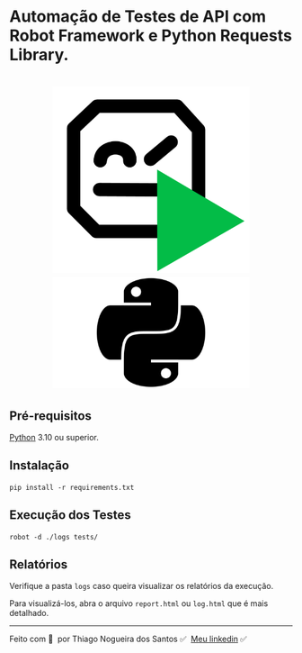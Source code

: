 # Automação de Testes de API com Robot Framework e Python Requests Library.

<h1 align="center">
    <img src=".github/images/robot.png" width="350px">
    <img src=".github/images/python.png" width="350px">
</h1>

## Pré-requisitos

[Python](https://www.python.org/downloads/) 3.10 ou superior.


## Instalação

```
pip install -r requirements.txt
```

## Execução dos Testes

```
robot -d ./logs tests/
``````

## Relatórios

Verifique a pasta `logs` caso queira visualizar os relatórios da execução.

Para visualizá-los, abra o arquivo `report.html` ou `log.html` que é mais detalhado.

---

Feito com 💜 &nbsp;por Thiago Nogueira dos Santos ✅ &nbsp;[Meu linkedin](https://www.linkedin.com/in/thinogueiras/) ✅